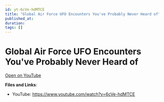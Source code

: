 ```yaml
---
id: yt-6cVe-hdMTCE
title: "Global Air Force UFO Encounters You've Probably Never Heard of"
published_at: 
duration: 
tags: []
---
```


# Global Air Force UFO Encounters You've Probably Never Heard of

[Open on YouTube](https://www.youtube.com/watch?v=6cVe-hdMTCE)

**Files and Links**:
- YouTube: https://www.youtube.com/watch?v=6cVe-hdMTCE

